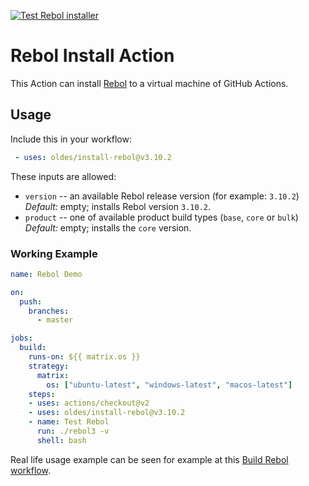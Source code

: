 [![Test Rebol installer](https://github.com/Oldes/install-rebol/actions/workflows/test.yml/badge.svg)](https://github.com/Oldes/install-rebol/actions/workflows/test.yml)

# Rebol Install Action

This Action can install
    [Rebol](https://github.com/Siskin-framework/Rebol)
to a virtual machine of GitHub Actions. 


## Usage

Include this in your workflow:

```yml
 - uses: oldes/install-rebol@v3.10.2
```

These inputs are allowed:

 - `version` -- an available Rebol release version (for example: `3.10.2`)
   _Default:_ empty; installs Rebol version `3.10.2`.
 - `product` -- one of available product build types (`base`, `core` or `bulk`)
   _Default:_ empty; installs the `core` version.

### Working Example

```yml
name: Rebol Demo

on:
  push:
    branches:
      - master

jobs:
  build:
    runs-on: ${{ matrix.os }}
    strategy:
      matrix:
        os: ["ubuntu-latest", "windows-latest", "macos-latest"]
    steps:
    - uses: actions/checkout@v2
    - uses: oldes/install-rebol@v3.10.2
    - name: Test Rebol
      run: ./rebol3 -v
      shell: bash
```

Real life usage example can be seen for example at this [Build Rebol workflow](https://github.com/Siskin-framework/Builder/actions/runs/759470676/workflow).
